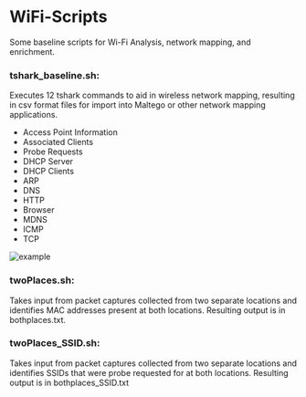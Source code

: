# WiFi-Scripts
Some baseline scripts for Wi-Fi Analysis, network mapping, and enrichment.

### tshark_baseline.sh: 
Executes 12 tshark commands to aid in wireless network mapping, resulting in csv format files for import into Maltego or other network mapping applications.
  - Access Point Information
  - Associated Clients
  - Probe Requests
  - DHCP Server
  - DHCP Clients
  - ARP
  - DNS
  - HTTP
  - Browser
  - MDNS
  - ICMP
  - TCP

![example](https://github.com/bmshema/Baseline-WiFi-Scripts/assets/92175742/e1662979-639f-4edd-bb19-9c7ffebbb01d)

### twoPlaces.sh: 
Takes input from packet captures collected from two separate locations and identifies MAC addresses present at both locations. Resulting output is in bothplaces.txt.

### twoPlaces_SSID.sh:
Takes input from packet captures collected from two separate locations and identifies SSIDs that were probe requested for at both locations. Resulting output is in bothplaces_SSID.txt
